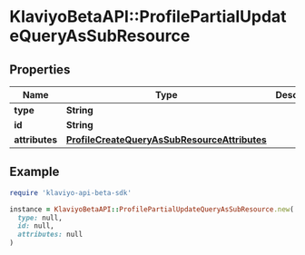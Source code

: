 # KlaviyoBetaAPI::ProfilePartialUpdateQueryAsSubResource

## Properties

| Name | Type | Description | Notes |
| ---- | ---- | ----------- | ----- |
| **type** | **String** |  |  |
| **id** | **String** |  |  |
| **attributes** | [**ProfileCreateQueryAsSubResourceAttributes**](ProfileCreateQueryAsSubResourceAttributes.md) |  |  |

## Example

```ruby
require 'klaviyo-api-beta-sdk'

instance = KlaviyoBetaAPI::ProfilePartialUpdateQueryAsSubResource.new(
  type: null,
  id: null,
  attributes: null
)
```

